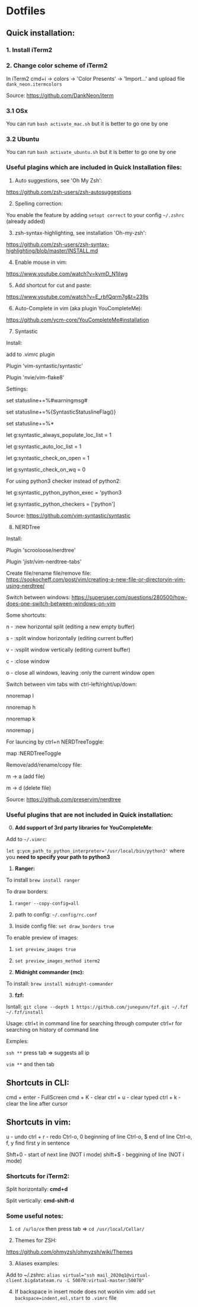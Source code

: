 # Dotfiles

## Quick installation:

### 1. Install iTerm2

### 2. Change color scheme of iTerm2

In iTerm2 cmd+i -> colors -> 'Color Presents' -> 'Import...' and upload file `dank_neon.itermcolors` 

Source: https://github.com/DankNeon/iterm

### 3.1 OSx

You can run `bash activate_mac.sh` but it is better to go one by one

### 3.2 Ubuntu

You can run `bash activate_ubuntu.sh` but it is better to go one by one


### Useful plagins which are included in Quick Installation files:

1. Auto suggestions, see 'Oh My Zsh':

https://github.com/zsh-users/zsh-autosuggestions

2. Spelling correction:

You enable the feature by adding `setopt correct` to your config `~/.zshrc` (already added)

3. zsh-syntax-highlighting, see installation 'Oh-my-zsh':

https://github.com/zsh-users/zsh-syntax-highlighting/blob/master/INSTALL.md

4. Enable mouse in vim:

https://www.youtube.com/watch?v=kvmD_N1iIwg

5. Add shortcut for cut and paste:

https://www.youtube.com/watch?v=E_rbfQqrm7g&t=239s

6. Auto-Complete in vim (aka plugin YouCompleteMe):

https://github.com/ycm-core/YouCompleteMe#installation

7. Syntastic

Install:

add to .vimrc plugin

Plugin 'vim-syntastic/syntastic'

Plugin 'nvie/vim-flake8'

Settings:

set statusline+=%#warningmsg#

set statusline+=%{SyntasticStatuslineFlag()}

set statusline+=%*

let g:syntastic_always_populate_loc_list = 1

let g:syntastic_auto_loc_list = 1

let g:syntastic_check_on_open = 1

let g:syntastic_check_on_wq = 0

For using python3 checker instead of python2:

let g:syntastic_python_python_exec = 'python3

let g:syntastic_python_checkers = ['python']

Source:
https://github.com/vim-syntastic/syntastic

8. NERDTree 

Install: 

Plugin 'scrooloose/nerdtree'

Plugin 'jistr/vim-nerdtree-tabs'

Create file/rename file/remove file:
https://sookocheff.com/post/vim/creating-a-new-file-or-directoryin-vim-using-nerdtree/

Switch between windows:
https://superuser.com/questions/280500/how-does-one-switch-between-windows-on-vim

Some shortcuts: 

<C-w>n - :new horizontal split (editing a new empty buffer)
  
<C-w>s - :split window horizontally (editing current buffer)
  
<C-w>v - :vsplit window vertically (editing current buffer)
  
<C-w>c - :close window
  
<C-w>o - close all windows, leaving :only the current window open

Switch between vim tabs with ctrl-left/right/up/down:

nnoremap <C-Right> <C-W>l
  
nnoremap <C-Left> <C-W>h
  
nnoremap <C-Up> <C-W>k
  
nnoremap <C-Down> <C-W>j
  
For launcing by ctrl+n NERDTreeToggle:

map <C-n> :NERDTreeToggle<CR>

Remove/add/rename/copy file:

m -> a (add file)

m -> d (delete file)

Source:
https://github.com/preservim/nerdtree


### Useful plugins that are not included in Quick installation:

0. **Add support of 3rd party libraries for YouCompleteMe**:

Add to `~/.vimrc`:

`let g:ycm_path_to_python_interpreter='/usr/local/bin/python3'`
where you **need to specify your path to python3**

1. **Ranger:**

To install `brew install ranger`

To draw borders:

1) `ranger --copy-config=all`

2) path to config: `~/.config/rc.conf`

3) Inside config file: `set draw_borders true`

To enable preview of images:

1) `set preview_images true`

2) `set preview_images_method iterm2`

2. **Midnight commander (mc):**

To install: `brew install midnight-commander`

3. **fzf:**

Isntall:  `git clone --depth 1 https://github.com/junegunn/fzf.git ~/.fzf
~/.fzf/install`

Usage: ctrl+t in command line for searching through computer
ctrl+r for searching on history of command line

Exmples:

`ssh **` press tab => suggests all ip

`vim **` and then tab


## Shortcuts in CLI:
cmd + enter - FullScreen
cmd + K - clear
ctrl + u - clear typed 
ctrl + k - clear the line after cursor

## Shortcuts in vim:
u - undo
ctrl + r - redo
Ctrl-o, 0 beginning of line
Ctrl-o, $ end of line
Ctrl-o, f, y find first y in sentence

Shft+0 - start of next line (NOT i mode)
shift+$ - beggining of line (NOT i mode)


### Shortcuts for iTerm2:

Split horizontally: **cmd+d**

Split vertically: **cmd-shift-d**

### Some useful notes:

1. `cd /u/lo/ce` then press tab => `cd /usr/local/Cellar/`

2. Themes for ZSH:

https://github.com/ohmyzsh/ohmyzsh/wiki/Themes

3. Aliases examples:

Add to ~/.zshrc: `alias virtual="ssh mail_2020q1@virtual-client.bigdatateam.ru -L 50070:virtual-master:50070"`

4. If backspace in insert mode does not workin vim: add `set backspace=indent,eol,start` to `.vimrc` file
